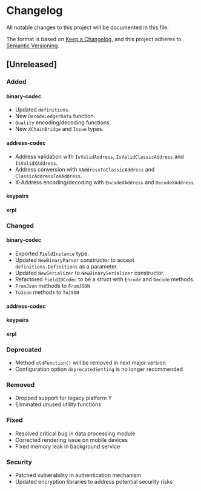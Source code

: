 # Changelog

All notable changes to this project will be documented in this file.

The format is based on [Keep a Changelog](https://keepachangelog.com/en/1.0.0/),
and this project adheres to [Semantic Versioning](https://semver.org/spec/v2.0.0.html).

## [Unreleased]

### Added

#### binary-codec

- Updated `definitions`.
- New `DecodeLedgerData` function.
- `Quality` encoding/decoding functions.
- New `XChainBridge` and `Issue` types.

#### address-codec

- Address validation with `IsValidAddress`, `IsValidClassicAddress` and `IsValidXAddress`.
- Address conversion with `XAddressToClassicAddress` and `ClassicAddressToXAddress`.
- X-Address encoding/decoding with `EncodeXAddress` and `DecodeXAddress`.

#### keypairs

#### xrpl


### Changed


#### binary-codec

- Exported `FieldInstance` type.
- Updated `NewBinaryParser` constructor to accept `definitions.Definitions` as a parameter.
- Updated `NewSerializer` to `NewBinarySerializer` constructor.
- Refactored `FieldIDCodec` to be a struct with `Encode` and `Decode` methods.
- `FromJson` methods to `FromJSON`
- `ToJson` methods to `ToJSON`

#### address-codec



#### keypairs

#### xrpl

### Deprecated
- Method `oldFunction()` will be removed in next major version
- Configuration option `deprecatedSetting` is no longer recommended

### Removed
- Dropped support for legacy platform Y
- Eliminated unused utility functions

### Fixed
- Resolved critical bug in data processing module
- Corrected rendering issue on mobile devices
- Fixed memory leak in background service

### Security
- Patched vulnerability in authentication mechanism
- Updated encryption libraries to address potential security risks
